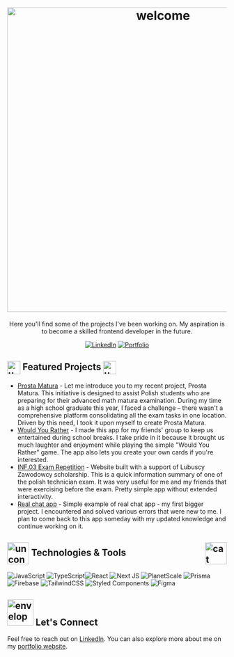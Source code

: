 
<h1 align="center"><img src="https://media3.giphy.com/media/aDM9P5BsV6XfhahviI/200.gif" alt="welcome" width="700"/></h1> 

</div>


<p align="center">Here you'll find some of the projects I've been working on. My aspiration is to become a skilled frontend developer in the future. </p>
<p align="center"
  
[![LinkedIn](https://img.shields.io/badge/LinkedIn-Connect-blue)](https://www.linkedin.com/in/daniel-szczepaniak-16456a26a/)
[![Portfolio](https://img.shields.io/badge/Portfolio-Visit-9cf)](https://daniel-szczepaniak.vercel.app/)</p>



## <img src="https://media2.giphy.com/media/fvT2uzkzsSWmmkvl5g/giphy.gif?cid=ecf05e479ek10kpg8ymy86n4kdj4ohy1va695d7i5kr6g7b2&ep=v1_stickers_search&rid=giphy.gif&ct=s" alt="unconcious" align="center" width="30"/> Featured Projects <img src="https://media2.giphy.com/media/fvT2uzkzsSWmmkvl5g/giphy.gif?cid=ecf05e479ek10kpg8ymy86n4kdj4ohy1va695d7i5kr6g7b2&ep=v1_stickers_search&rid=giphy.gif&ct=s" alt="unconcious" align="center" width="30"/>
- [Prosta Matura](https://github.com/DanexQ/prosta-matura) - Let me introduce you to my recent project, Prosta Matura. This initiative is designed to assist Polish students who are preparing for their advanced math matura examination. During my time as a high school graduate this year, I faced a challenge – there wasn't a comprehensive platform consolidating all the exam tasks in one location. Driven by this need, I took it upon myself to create Prosta Matura.
- [Would You Rather](https://github.com/DanexQ/would-you-rather) - I made this app for my friends' group to keep us entertained during school breaks. I take pride in it because it brought us much laughter and enjoyment while playing the simple "Would You Rather" game. The app also lets you create your own cards if you're interested.
- [INF.03 Exam Repetition](https://github.com/DanexQ/repetition-for-exam) - Website built with a support of Lubuscy Zawodowcy scholarship. This is a quick information summary of one of the polish technician exam. It was very useful for me and my friends that were exercising before the exam. Pretty simple app without extended interactivity.
- [Real chat app](https://github.com/DanexQ/real-chat-app) - Simple example of real chat app - my first bigger project. I encountered and solved various errors that were new to me.  I plan to come back to this app someday with my updated knowledge and continue working on it.

## <img src="https://media2.giphy.com/media/jSKBmKkvo2dPQQtsR1/giphy.gif?cid=ecf05e4769y5k733sshdl6gqi48k4c4lmnm790qjaryrbu1w&ep=v1_stickers_search&rid=giphy.gif&ct=s" alt="unconcious" align="center" width="50"/> Technologies & Tools <img src="https://thumbs.gfycat.com/ScaryEminentHarborporpoise.webp" alt="cat" align="right" height=50/>

![JavaScript](https://img.shields.io/badge/javascript-%23323330.svg?style=for-the-badge&logo=javascript&logoColor=%23F7DF1E) ![TypeScript](https://img.shields.io/badge/typescript-%23007ACC.svg?style=for-the-badge&logo=typescript&logoColor=white)![React](https://img.shields.io/badge/react-%2320232a.svg?style=for-the-badge&logo=react&logoColor=%2361DAFB) ![Next JS](https://img.shields.io/badge/Next-black?style=for-the-badge&logo=next.js&logoColor=white) ![PlanetScale](https://img.shields.io/badge/planetscale-%23000000.svg?style=for-the-badge&logo=planetscale&logoColor=white)  ![Prisma](https://img.shields.io/badge/Prisma-3982CE?style=for-the-badge&logo=Prisma&logoColor=white) ![Firebase](https://img.shields.io/badge/firebase-%23039BE5.svg?style=for-the-badge&logo=firebase) ![TailwindCSS](https://img.shields.io/badge/tailwindcss-%2338B2AC.svg?style=for-the-badge&logo=tailwind-css&logoColor=white) ![Styled Components](https://img.shields.io/badge/styled--components-DB7093?style=for-the-badge&logo=styled-components&logoColor=white)
![Figma](https://img.shields.io/badge/figma-%23F24E1E.svg?style=for-the-badge&logo=figma&logoColor=white)

## <img src="https://media2.giphy.com/media/iUPwnxCtpKk03Pj0pJ/giphy.gif?cid=ecf05e47h36ygn41ygs2djo39mleopsz50o2ppr84zfl4ll8&ep=v1_gifs_related&rid=giphy.gif&ct=s" alt="envelope" width="60"/> Let's Connect 

Feel free to reach out on [LinkedIn](https://www.linkedin.com/in/daniel-szczepaniak-dev). You can also explore more about me on my [portfolio website](https://daniel-szczepaniak.vercel.app/).
